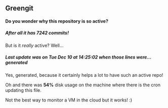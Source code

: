 ## Greengit

#### Do you wonder why this repository is so active?

##### After all it has 7242 commits!

But is it *really* active? Well...

##### Last update was on Tue Dec 10 at 14:25:02 when those lines were... generated

Yes, generated, because it certainly helps a lot to have such an active repo!

Oh and there was **54%** disk usage on the machine
where there is the cron updating this file.

Not the best way to monitor a VM in the cloud but it works! :)
